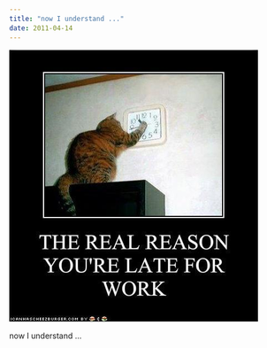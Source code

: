 ```yaml
---
title: "now I understand ..."
date: 2011-04-14
---
```


![2011-04-14-tsfjy3vi.jpeg](/images/2011-04-14-tsfjy3vi.jpeg)

now I understand ... 